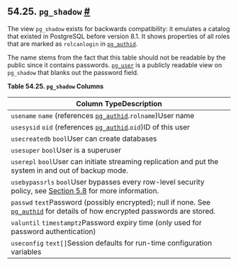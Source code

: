 ## 54.25. `pg_shadow` [#](#VIEW-PG-SHADOW)

The view `pg_shadow` exists for backwards compatibility: it emulates a catalog that existed in PostgreSQL before version 8.1. It shows properties of all roles that are marked as `rolcanlogin` in [`pg_authid`](catalog-pg-authid "53.8. pg_authid").

The name stems from the fact that this table should not be readable by the public since it contains passwords. [`pg_user`](view-pg-user "54.33. pg_user") is a publicly readable view on `pg_shadow` that blanks out the password field.

**Table 54.25. `pg_shadow` Columns**

| Column TypeDescription                                                                                                                                                     |
| -------------------------------------------------------------------------------------------------------------------------------------------------------------------------- |
| `usename` `name` (references [`pg_authid`](catalog-pg-authid "53.8. pg_authid").`rolname`)User name                                                                   |
| `usesysid` `oid` (references [`pg_authid`](catalog-pg-authid "53.8. pg_authid").`oid`)ID of this user                                                                 |
| `usecreatedb` `bool`User can create databases                                                                                                                              |
| `usesuper` `bool`User is a superuser                                                                                                                                       |
| `userepl` `bool`User can initiate streaming replication and put the system in and out of backup mode.                                                                      |
| `usebypassrls` `bool`User bypasses every row-level security policy, see [Section 5.8](ddl-rowsecurity "5.8. Row Security Policies") for more information.             |
| `passwd` `text`Password (possibly encrypted); null if none. See [`pg_authid`](catalog-pg-authid "53.8. pg_authid") for details of how encrypted passwords are stored. |
| `valuntil` `timestamptz`Password expiry time (only used for password authentication)                                                                                       |
| `useconfig` `text[]`Session defaults for run-time configuration variables                                                                                                  |